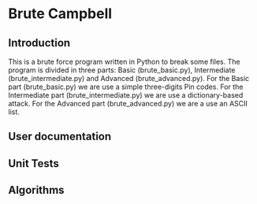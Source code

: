 # Brute Campbell
## Introduction
This is a brute force program written in Python to break some files. The program is divided in three parts: Basic (brute_basic.py), Intermediate (brute_intermediate.py) and Advanced (brute_advanced.py). For the Basic part (brute_basic.py) we are use a simple three-digits Pin codes. For the Intermediate part (brute_intermediate.py) we are use a dictionary-based attack. For the Advanced part (brute_advanced.py) we are a use an ASCII list.

## User documentation

## Unit Tests

## Algorithms 
